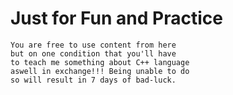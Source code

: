 # Just for Fun and Practice

```
You are free to use content from here
but on one condition that you'll have
to teach me something about C++ language
aswell in exchange!!! Being unable to do
so will result in 7 days of bad-luck.
```